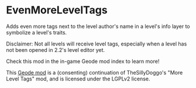 # EvenMoreLevelTags

Adds <cl>even more</c> tags next to the level author's name in a level's info layer to symbolize a level's traits.

Disclaimer: Not all levels will receive level tags, especially when a level has not been opened in <cl>2.2's level editor</c> yet.

Check this mod in the in-game Geode mod index to learn more!

This [Geode mod](https://geode-sdk.org) is a (consenting) continuation of TheSillyDoggo's "More Level Tags" mod, and is licensed under the LGPLv2 license.